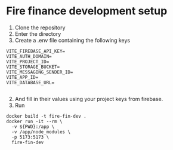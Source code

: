 # Fire finance development setup
1. Clone the repository
2. Enter the directory
3. Create a .env file containing the following keys
```
VITE_FIREBASE_API_KEY=
VITE_AUTH_DOMAIN=
VITE_PROJECT_ID=
VITE_STORAGE_BUCKET=
VITE_MESSAGING_SENDER_ID=
VITE_APP_ID=
VITE_DATABASE_URL=
```

```
```
2. And fill in their values using your project keys from firebase.
3. Run
```
docker build -t fire-fin-dev .
docker run -it --rm \
  -v ${PWD}:/app \
  -v /app/node_modules \
  -p 5173:5173 \
  fire-fin-dev
```

